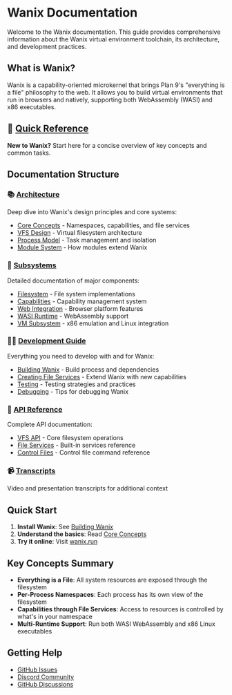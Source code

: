 # Wanix Documentation

Welcome to the Wanix documentation. This guide provides comprehensive information about the Wanix virtual environment toolchain, its architecture, and development practices.

## What is Wanix?

Wanix is a capability-oriented microkernel that brings Plan 9's "everything is a file" philosophy to the web. It allows you to build virtual environments that run in browsers and natively, supporting both WebAssembly (WASI) and x86 executables.

## 🚀 [Quick Reference](./quick-reference.md)
**New to Wanix?** Start here for a concise overview of key concepts and common tasks.

## Documentation Structure

### 📚 [Architecture](./architecture/README.md)
Deep dive into Wanix's design principles and core systems:
- [Core Concepts](./architecture/core-concepts.md) - Namespaces, capabilities, and file services
- [VFS Design](./architecture/vfs-design.md) - Virtual filesystem architecture
- [Process Model](./architecture/process-model.md) - Task management and isolation
- [Module System](./architecture/module-system.md) - How modules extend Wanix

### 🔧 [Subsystems](./subsystems/README.md)
Detailed documentation of major components:
- [Filesystem](./subsystems/filesystem.md) - File system implementations
- [Capabilities](./subsystems/capabilities.md) - Capability management system
- [Web Integration](./subsystems/web-integration.md) - Browser platform features
- [WASI Runtime](./subsystems/wasi-runtime.md) - WebAssembly support
- [VM Subsystem](./subsystems/vm-subsystem.md) - x86 emulation and Linux integration

### 👨‍💻 [Development Guide](./development/README.md)
Everything you need to develop with and for Wanix:
- [Building Wanix](./development/building.md) - Build process and dependencies
- [Creating File Services](./development/creating-file-services.md) - Extend Wanix with new capabilities
- [Testing](./development/testing.md) - Testing strategies and practices
- [Debugging](./development/debugging.md) - Tips for debugging Wanix

### 📖 [API Reference](./api-reference/README.md)
Complete API documentation:
- [VFS API](./api-reference/vfs-api.md) - Core filesystem operations
- [File Services](./api-reference/file-services.md) - Built-in services reference
- [Control Files](./api-reference/control-files.md) - Control file command reference

### 📹 [Transcripts](./transcripts/)
Video and presentation transcripts for additional context

## Quick Start

1. **Install Wanix**: See [Building Wanix](./development/building.md)
2. **Understand the basics**: Read [Core Concepts](./architecture/core-concepts.md)
3. **Try it online**: Visit [wanix.run](https://wanix.run)

## Key Concepts Summary

- **Everything is a File**: All system resources are exposed through the filesystem
- **Per-Process Namespaces**: Each process has its own view of the filesystem
- **Capabilities through File Services**: Access to resources is controlled by what's in your namespace
- **Multi-Runtime Support**: Run both WASI WebAssembly and x86 Linux executables

## Getting Help

- [GitHub Issues](https://github.com/tractordev/wanix/issues)
- [Discord Community](https://discord.gg/nQbgRjEBU4)
- [GitHub Discussions](https://github.com/tractordev/wanix/discussions)